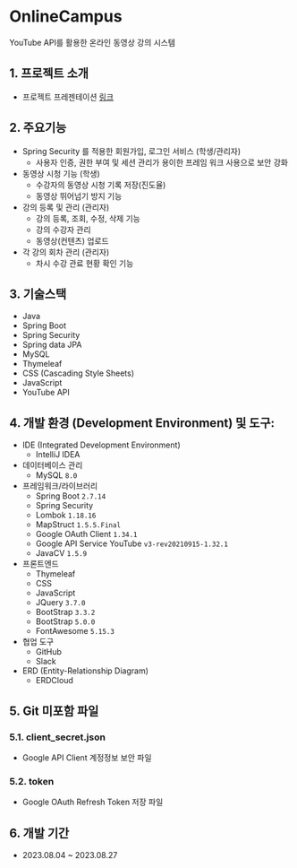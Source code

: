 OnlineCampus
===
YouTube API를 활용한 온라인 동영상 강의 시스템

## 1. 프로젝트 소개
* 프로젝트 프레젠테이션 [링크](https://docs.google.com/presentation/d/e/2PACX-1vRC0COtKWII94EUQbFngsVr7f3nltSvVCE0FW3R9x8K9ZqKFhODblL0EDXUyeB2Dw/pub?start=false&loop=false&delayms=3000)

## 2. 주요기능
* Spring Security 를 적용한 회원가입, 로그인 서비스 (학생/관리자)
  * 사용자 인증, 권한 부여 및 세션 관리가 용이한 프레임 워크 사용으로 보안 강화
* 동영상 시청 기능 (학생)
  * 수강자의 동영상 시청 기록 저장(진도율)
  * 동영상 뛰어넘기 방지 기능
* 강의 등록 및 관리 (관리자)
  * 강의 등록, 조회, 수정, 삭제 기능
  * 강의 수강자 관리
  * 동영상(컨텐츠) 업로드
* 각 강의 회차 관리 (관리자)
  * 차시 수강 관료 현황 확인 기능

## 3. 기술스택
* Java
* Spring Boot
* Spring Security
* Spring data JPA
* MySQL
* Thymeleaf
* CSS (Cascading Style Sheets)
* JavaScript
* YouTube API

## 4. 개발 환경 (Development Environment) 및 도구:
* IDE (Integrated Development Environment)
  * IntelliJ IDEA
* 데이터베이스 관리
  * MySQL `8.0`
* 프레임워크/라이브러리
  * Spring Boot `2.7.14`
  * Spring Security
  * Lombok `1.18.16`
  * MapStruct `1.5.5.Final`
  * Google OAuth Client `1.34.1`
  * Google API Service YouTube `v3-rev20210915-1.32.1`
  * JavaCV `1.5.9`
* 프론트엔드
  * Thymeleaf
  * CSS
  * JavaScript
  * JQuery `3.7.0`
  * BootStrap `3.3.2`
  * BootStrap `5.0.0`
  * FontAwesome `5.15.3`
* 협업 도구
  * GitHub
  * Slack
* ERD (Entity-Relationship Diagram)
  * ERDCloud

## 5. Git 미포함 파일
### 5.1. client_secret.json
* Google API Client 계정정보 보안 파일
### 5.2. token
* Google OAuth Refresh Token 저장 파일

## 6. 개발 기간
* 2023.08.04 ~ 2023.08.27
